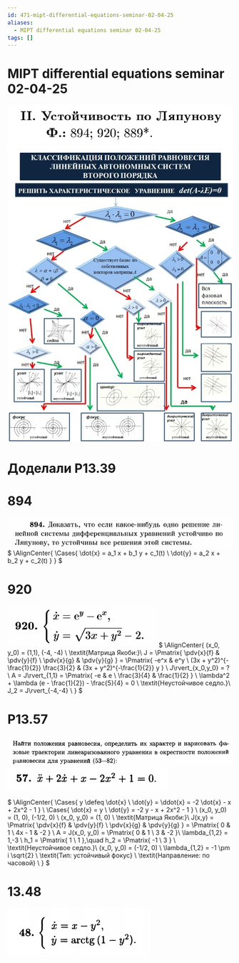 ```yaml
---
id: 471-mipt-differential-equations-seminar-02-04-25
aliases:
  - MIPT differential equations seminar 02-04-25
tags: []
---
```


# MIPT differential equations seminar 02-04-25

![1.png](assets/imgs/02-04-25_16-00-01_138_02-04-25_16-00-01_194.png)
![2.png](assets/imgs/26-03-25_15-46-21_828_26-03-25_15-46-21_352.png)

# Доделали Р13.39

# 894

![894.png](assets/imgs/02-04-25_16-07-54_429_02-04-25_16-07-54_382.png)
$
\AlignCenter{
\Cases{
\dot{x} = a_1 x + b_1 y + c_1(t) \\
\dot{y} = a_2 x + b_2 y + c_2(t)
}
}
$

# 920

![920.png](assets/imgs/02-04-25_16-08-14_304_02-04-25_16-08-14_582.png)
$
\AlignCenter{
(x_0, y_0) = (1,1), (-4, -4) \\
\textit{Матрица Якоби:}\\
J = \Pmatrix{
\pdv{x}{f} & \pdv{y}{f} \\
\pdv{x}{g} & \pdv{y}{g}
} = \Pmatrix{
-e^x & e^y \\
(3x + y^2)^{-\frac{1}{2}} \frac{3}{2} & (3x + y^2)^{-\frac{1}{2}} y
} \\
J\rvert_{x_0,y_0} = ? \\
A = J\rvert_{1,1} = \Pmatrix{
-e & e \\
\frac{3}{4} & \frac{1}{2}
} \\
\lambda^2 + \lambda (e - \frac{1}{2}) - \frac{5}{4} = 0 \\
\textit{Неустойчивое седло.}\\
J_2 = J\rvert_{-4,-4} \\
}
$

# Р13.57

![1357.png](assets/imgs/02-04-25_16-27-54_774_02-04-25_16-27-54_147.png)
![13572.png](assets/imgs/02-04-25_16-28-39_614_02-04-25_16-28-39_925.png)

$
\AlignCenter{
\Cases{
y \defeq \dot{x} \\
\dot{y} = \ddot{x} = -2 \dot{x} - x + 2x^2 - 1
} \\
\Cases{
\dot{x} = y \\
\dot{y} = -2 y - x + 2x^2 - 1
} \\
(x_0, y_0) = (1, 0), (-1/2, 0) \\
(x_0, y_0) = (1, 0) \\
\textit{Матрица Якоби:}\\
J(x,y) = \Pmatrix{
\pdv{x}{f} & \pdv{y}{f} \\
\pdv{x}{g} & \pdv{y}{g}
} = \Pmatrix{
0 & 1 \\
4x - 1 & -2
} \\
A = J(x_0, y_0) = \Pmatrix{
0 & 1 \\
3 & -2
}\\
\lambda_{1,2} = 1,-3 \\
h_1 = \Pmatrix{
1 \\ 1
},\quad
h_2 = \Pmatrix{
-1 \\ 3
} \\
\textit{Неустойчивое седло.}\\
(x_0, y_0) = (-1/2, 0) \\
\lambda_{1,2} = -1 \pm i \sqrt{2} \\
\textit{Тип: устойчивый фокус} \\
\textit{Направление: по часовой} \\
}
$

# 13.48

![02-04-25_16-45-46_100_02-04-25_16-45-46_814.png](assets/imgs/02-04-25_16-45-46_100_02-04-25_16-45-46_814.png)
